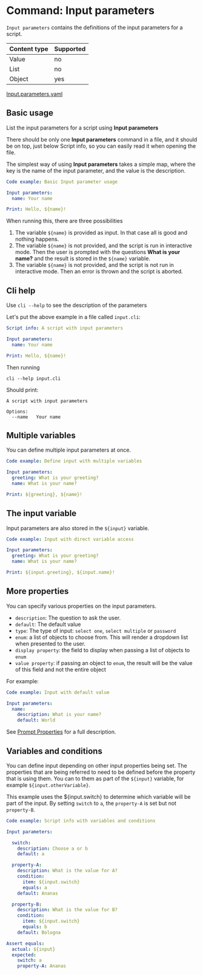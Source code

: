 # Command: Input parameters

`Input parameters` contains the definitions of the input parameters for a script.

| Content type | Supported |
|--------------|-----------|
| Value        | no        |
| List         | no        |
| Object       | yes       |

[Input.parameters.yaml](schema/Input%parameters.schema.yaml)

## Basic usage

List the input parameters for a script using **Input parameters**

There should be only one **Input parameters** command in a file, and it should be on top, just below Script info, so you
can easily read it when opening the file.

The simplest way of using **Input parameters** takes a simple map, where the key is the name of the input parameter, and
the value is the description.

<!-- yaml instacli
${input}:
 name: world
-->

```yaml instacli
Code example: Basic Input parameter usage

Input parameters:
  name: Your name

Print: Hello, ${name}!
```

When running this, there are three possibilities

1. The variable `${name}` is provided as input. In that case all is good and nothing happens.
2. The variable `${name}` is not provided, and the script is run in interactive mode. Then the user is prompted with the
   questions **What is your name?** and the result is stored in the `${name}` variable.
3. The variable `${name}` is not provided, and the script is not run in interactive mode. Then an error is thrown and
   the script is aborted.

## Cli help

Use `cli --help` to see the description of the parameters

Let's put the above example in a file called `input.cli`:

```yaml file=input.cli
Script info: A script with input parameters

Input parameters:
  name: Your name

Print: Hello, ${name}!
```

Then running

```shell cli
cli --help input.cli
```

Should print:

```output
A script with input parameters

Options:
  --name   Your name
```

## Multiple variables

You can define multiple input parameters at once.

<!-- yaml instacli
${input}:
   greeting: Hello
   name: world
-->

```yaml instacli
Code example: Define input with multiple variables

Input parameters:
  greeting: What is your greeting?
  name: What is your name?

Print: ${greeting}, ${name}!
```

## The input variable

Input parameters are also stored in the `${input}` variable.

<!-- yaml instacli
${input}:
   greeting: Hello
   name: world
-->

```yaml instacli
Code example: Input with direct variable access

Input parameters:
  greeting: What is your greeting?
  name: What is your name?

Print: ${input.greeting}, ${input.name}!
```

## More properties

You can specify various properties on the input parameters.

* `description`: The question to ask the user.
* `default`: The default value
* `type`: The type of input: `select one`, `select multiple` or `password`
* `enum`: a list of objects to choose from. This will render a dropdown list when presented to the user.
* `display property`: the field to display when passing a list of objects to `enum`
* `value property`: if passing an object to `enum`, the result will be the value of this field and not the entire object

For example:

```yaml instacli
Code example: Input with default value

Input parameters:
  name:
    description: What is your name?
    default: World
```

See [Prompt Properties](../user-interaction/Prompt.spec.md) for a full description.

## Variables and conditions

You can define input depending on other input properties being set. The properties that are being referred to need to be
defined before the property that is using them. You can to them as part of the `${input}` variable, for example
`${input.otherVariable}`.

This example uses the ${input.switch} to determine which variable will be part of the input. By setting `switch` to `a`,
the `property-A` is set but not `property-B`.

<!-- yaml instacli
${input}: { }
-->

<!-- TODO Make this run in interactive mode, so we can use 'Answers' for a more compelling example. --> 

```yaml instacli
Code example: Script info with variables and conditions

Input parameters:

  switch:
    description: Choose a or b
    default: a

  property-A:
    description: What is the value for A?
    condition:
      item: ${input.switch}
      equals: a
    default: Ananas

  property-B:
    description: What is the value for B?
    condition:
      item: ${input.switch}
      equals: b
    default: Bologna

Assert equals:
  actual: ${input}
  expected:
    switch: a
    property-A: Ananas
```

